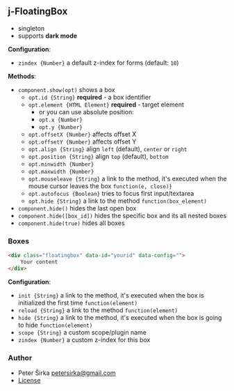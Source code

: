 ## j-FloatingBox

- singleton
- supports __dark mode__

__Configuration__:

- `zindex {Number}` a default z-index for forms (default: `10`)

__Methods__:

- `component.show(opt)` shows a box
	- `opt.id {String}` __required__ - a box identifier
	- `opt.element {HTML Element}` __required__ - target element
		- or you can use absolute position:
		- `opt.x {Number}`
		- `opt.y {Number}`
	- `opt.offsetX {Number}` affects offset X
	- `opt.offsetY {Number}` affects offset Y
	- `opt.align {String}` align `left` (default), `center` or `right`
	- `opt.position {String}` align `top` (default), `bottom`
	- `opt.minwidth {Number}`
	- `opt.maxwidth {Number}`
	- `opt.mouseleave {String}` a link to the method, it's executed when the mouse cursor leaves the box `function(e, close)}`
	- `opt.autofocus {Boolean}` tries to focus first input/textarea
	- `opt.hide {String}` a link to the method `function(box_element)`
- `component.hide()` hides the last open box
- `component.hide([box_id])` hides the specific box and its all nested boxes
- `component.hide(true)` hides all boxes

### Boxes

```html
<div class="floatingbox" data-id="yourid" data-config="">
	Your content
</div>
```

__Configuration__:

- `init {String}` a link to the method, it's executed when the box is initialized the first time `function(element)`
- `reload {String}` a link to the method `function(element)`
- `hide {String}` a link to the method, it's executed when the box is going to hide `function(element)`
- `scope {String}` a custom scope/plugin name
- `zindex {Number}` a custom z-index for this box

### Author

- Peter Širka <petersirka@gmail.com>
- [License](https://www.totaljs.com/license/)